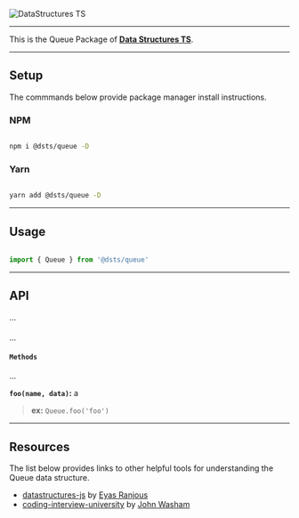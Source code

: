 ![DataStructures TS](https://jeffry.in/assets/datastructures-ts/datastructures-ts.svg)

----


This is the Queue Package of [**Data Structures TS**](https://github.com/yowainwright/datastructures-ts).

----

## Setup

The commmands below provide package manager install instructions. 

### NPM

```sh

npm i @dsts/queue -D

```

### Yarn

```sh

yarn add @dsts/queue -D

```

----

## Usage



```javascript

import { Queue } from '@dsts/queue'


```


----

## API

...

#### 

...


#### `Methods`

...

**`foo(name, data)`:** a
> **ex:** `Queue.foo('foo')`



----

## Resources

The list below provides links to other helpful tools for understanding the Queue data structure.

- [datastructures-js](https://github.com/datastructures-js/linked-list) by [Eyas Ranjous](https://github.com/eyas-ranjous)
- [coding-interview-university](https://github.com/jwasham/coding-interview-university#linked-lists) by [John Washam](https://github.com/jwasham)

